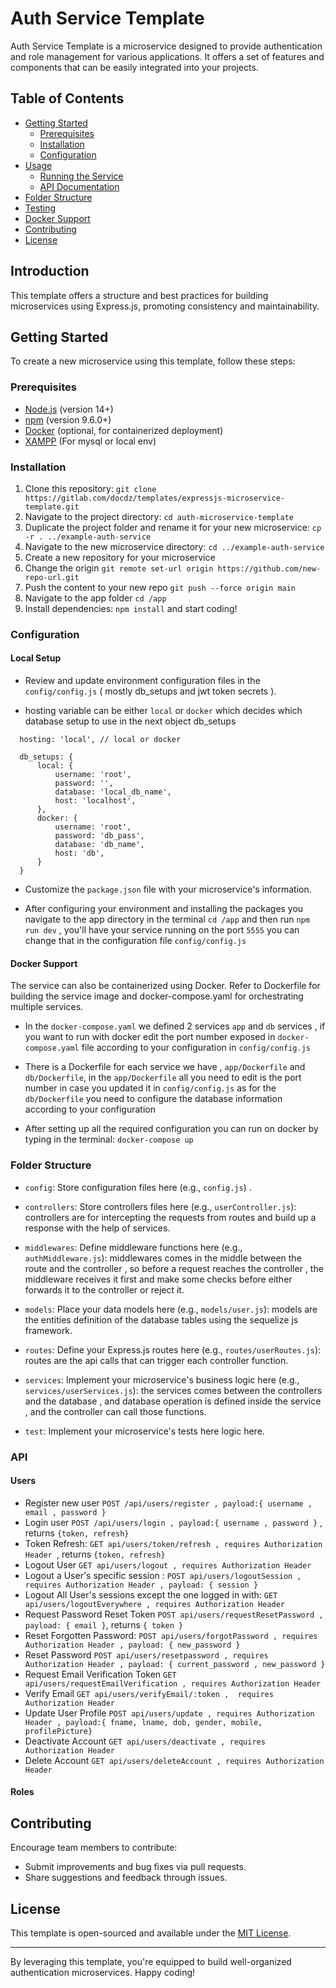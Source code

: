 # Auth Service Template

Auth Service Template is a microservice designed to provide authentication and role management for various applications. It offers a set of features and components that can be easily integrated into your projects.

## Table of Contents

- [Getting Started](#getting-started)
  - [Prerequisites](#prerequisites)
  - [Installation](#installation)
  - [Configuration](#configuration)
- [Usage](#usage)
  - [Running the Service](#running-the-service)
  - [API Documentation](#api-documentation)
- [Folder Structure](#folder-structure)
- [Testing](#testing)
- [Docker Support](#docker-support)
- [Contributing](#contributing)
- [License](#license)

## Introduction

This template offers a structure and best practices for building microservices using Express.js, promoting consistency and maintainability.

## Getting Started

To create a new microservice using this template, follow these steps:

### Prerequisites

- [Node.js](https://nodejs.org/) (version 14+)
- [npm](https://www.npmjs.com/package/download) (version 9.6.0+)
- [Docker](https://www.docker.com/) (optional, for containerized deployment)
- [XAMPP](https://www.apachefriends.org/download.html) (For mysql or local env)

### Installation

1. Clone this repository: `git clone https://gitlab.com/docdz/templates/expressjs-microservice-template.git`
2. Navigate to the project directory: `cd auth-microservice-template`
3. Duplicate the project folder and rename it for your new microservice: `cp -r . ../example-auth-service`
4. Navigate to the new microservice directory: `cd ../example-auth-service`
5. Create a new repository for your microservice
6. Change the origin `git remote set-url origin https://github.com/new-repo-url.git`
7. Push the content to your new repo `git push --force origin main`
8. Navigate to the app folder `cd /app`
9. Install dependencies: `npm install` and start coding!

### Configuration

#### Local Setup

- Review and update  environment configuration files in the `config/config.js` ( mostly db_setups and jwt token secrets ).

- hosting variable can be either `local` or `docker` which decides which database setup to use in the next object db_setups
```
  hosting: 'local', // local or docker

  db_setups: {
      local: {
          username: 'root',
          password: '',
          database: 'local_db_name',
          host: 'localhost', 
      },
      docker: {
          username: 'root',
          password: 'db_pass',
          database: 'db_name',
          host: 'db', 
      }
  }
```
- Customize the `package.json` file with your microservice's information.

- After configuring your environment and installing the packages you navigate to the app directory in the terminal `cd /app` and then run `npm run dev` , you'll have your service running on the port `5555` you can change that in the configuration file `config/config.js` 

#### Docker Support

The service can also be containerized using Docker. Refer to Dockerfile for building the service image and docker-compose.yaml for orchestrating multiple services.

- In the `docker-compose.yaml` we defined 2 services `app` and `db` services , if you want to run with docker edit the port number exposed in `docker-compose.yaml` file according to your configuration in `config/config.js`

- There is a Dockerfile for each service we have , `app/Dockerfile` and `db/Dockerfile`, 
in the  `app/Dockerfile` all you need to edit is the port number in case you updated it in `config/config.js` as for the `db/Dockerfile` you need to configure the database information according to your configuration

- After setting up all the required configuration you can run on docker by typing in  the terminal: `docker-compose up`


### Folder Structure

- `config`: Store configuration files here (e.g., `config.js`) .

- `controllers`: Store controllers files here (e.g., `userController.js`): controllers are for intercepting the requests from routes and build up a response with the help of services. 

- `middlewares`: Define middleware functions here (e.g., `authMiddleware.js`): middlewares comes in the middle between the route and the controller , so before a request reaches the controller , the middleware receives it first and make some checks before either forwards it to the controller or reject it.

- `models`: Place your data models here (e.g., `models/user.js`): models are the entities definition of the database tables using the sequelize js framework.

- `routes`: Define your Express.js routes here (e.g., `routes/userRoutes.js`): routes are the api calls that can trigger each controller function.

- `services`: Implement your microservice's business logic here (e.g., `services/userServices.js`): the services comes between the controllers and the database , and database operation is defined inside the service , and the controller can call those functions.

- `test`: Implement your microservice's tests here logic here.



### API

#### Users
- Register new user `POST /api/users/register , payload:{ username , email , password }`
- Login user `POST /api/users/login , payload:{ username , password }` , returns `{token, refresh}`
- Token Refresh: `GET api/users/token/refresh , requires Authorization Header `, returns `{token, refresh}`
- Logout User `GET api/users/logout , requires Authorization Header`
- Logout a User's specific session : `POST api/users/logoutSession , requires Authorization Header , payload: { session }`
- Logout All User's sessions except the one logged in with: `GET api/users/logoutEverywhere , requires Authorization Header`
- Request Password Reset Token `POST api/users/requestResetPassword , payload: { email }`, returns `{ token }`
- Reset Forgotten Password: `POST api/users/forgotPassword , requires Authorization Header , payload: { new_password }`
- Reset Password `POST api/users/resetpassword , requires Authorization Header , payload: { current_password , new_password } ` 
- Request Email Verification Token `GET api/users/requestEmailVerification , requires Authorization Header`
- Verify Email `GET api/users/verifyEmail/:token ,  requires Authorization Header`
- Update User Profile `POST api/users/update , requires Authorization Header , payload:{ fname, lname, dob, gender, mobile, profilePicture}`
- Deactivate Account `GET api/users/deactivate , requires Authorization Header `
- Delete Account `GET api/users/deleteAccount , requires Authorization Header `
#### Roles


## Contributing

Encourage team members to contribute:

- Submit improvements and bug fixes via pull requests.
- Share suggestions and feedback through issues.

## License

This template is open-sourced and available under the [MIT License](LICENSE).

---

By leveraging this template, you're equipped to build well-organized authentication microservices. Happy coding!